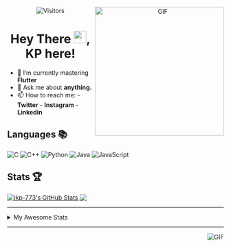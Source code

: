 <div align="center">
<img align="right" alt="GIF" height="300px" src="https://blog.insaid.co/wp-content/uploads/2020/01/Coding.gif"/>
       
![Visitors](https://visitor-badge.glitch.me/badge?page_id=ikp-773)

# Hey There <img src="https://media.tenor.com/images/822fb670841c6f6582fefbb82e338a50/tenor.gif" width="29px">, KP here!
</div>

- 🌱 I’m currently mastering **Flutter**
- 💬 Ask me about **anything.**
- 📫 How to reach me:
       - **Twitter** 
       - **Instagram**
       - **Linkedin**
         
## Languages 📚 

![C](https://img.shields.io/badge/-C-000?style=flat&logo=C)
![C++](https://img.shields.io/badge/-C++-000?style=flat&logo=C%2B%2B&logoColor=00599C)
![Python](https://img.shields.io/badge/-Python-000?style=flat&logo=python)
![Java](https://img.shields.io/badge/-Java-000?style=flat&logo=Java&logoColor=007396)
![JavaScript](https://img.shields.io/badge/-JavaScript-000?style=flat&logo=javascript)

##  Stats 🏆

<a href="https://github.com/ikp-773">
<img align="center" src="https://github-readme-stats.vercel.app/api?username=ikp-773&show_icons=true&theme=tokyonight&icon_color=6392DF&hide=prs" alt="ikp-773's GitHub Stats" />
</a> 
<a href="https://github.com/ikp-773">
<img align="center" src="https://github-readme-stats.vercel.app/api/top-langs/?username=ikp-773&layout=compact&show_icons=true&theme=tokyonight&icon_color=6392DF&hide=prs" />
</a>

---

<details>
       <summary>My Awesome Stats</summary>
       
<!--START_SECTION:waka-->
![Profile Views](http://img.shields.io/badge/Profile%20Views-3-blue)

![Lines of code](https://img.shields.io/badge/From%20Hello%20World%20I%27ve%20Written-499589%20lines%20of%20code-blue)

**🐱 My Github Data** 

> 🏆 2,356 Contributions in the Year 2020
 > 
> 📦 154.9 kB Used in Github's Storage 
 > 
> 💼 Opted to Hire
 > 
> 📜 24 Public Repositories
 > 
> 🔑 11 Private Repositories 

**I'm a Night 🦉** 

```text
🌞 Morning    66 commits     █░░░░░░░░░░░░░░░░░░░░░░░░   5.55% 
🌆 Daytime    234 commits    █████░░░░░░░░░░░░░░░░░░░░   19.66% 
🌃 Evening    492 commits    ██████████░░░░░░░░░░░░░░░   41.34% 
🌙 Night      398 commits    ████████░░░░░░░░░░░░░░░░░   33.45%

```
📅 **I'm Most Productive on Sunday** 

```text
Monday       167 commits    ███░░░░░░░░░░░░░░░░░░░░░░   14.03% 
Tuesday      73 commits     █░░░░░░░░░░░░░░░░░░░░░░░░   6.13% 
Wednesday    179 commits    ███░░░░░░░░░░░░░░░░░░░░░░   15.04% 
Thursday     164 commits    ███░░░░░░░░░░░░░░░░░░░░░░   13.78% 
Friday       151 commits    ███░░░░░░░░░░░░░░░░░░░░░░   12.69% 
Saturday     214 commits    ████░░░░░░░░░░░░░░░░░░░░░   17.98% 
Sunday       242 commits    █████░░░░░░░░░░░░░░░░░░░░   20.34%

```


📊 **This Week I Spent My Time On** 

```text
💬 Programming Languages: 
Dart                     25 hrs 13 mins      ████████████████████░░░░░   80.91% 
Java                     2 hrs 28 mins       ██░░░░░░░░░░░░░░░░░░░░░░░   7.93% 
C                        1 hr 28 mins        █░░░░░░░░░░░░░░░░░░░░░░░░   4.72% 
YAML                     55 mins             ░░░░░░░░░░░░░░░░░░░░░░░░░   2.95% 
HTML                     27 mins             ░░░░░░░░░░░░░░░░░░░░░░░░░   1.47%

💻 Operating System: 
Mac                      31 hrs 10 mins      █████████████████████████   100.0%

```

**I Mostly Code in Dart** 

```text
Dart                     11 repos            ████████░░░░░░░░░░░░░░░░░   35.48% 
Python                   6 repos             ████░░░░░░░░░░░░░░░░░░░░░   19.35% 
HTML                     6 repos             ████░░░░░░░░░░░░░░░░░░░░░   19.35% 
JavaScript               3 repos             ██░░░░░░░░░░░░░░░░░░░░░░░   9.68% 
Java                     2 repos             █░░░░░░░░░░░░░░░░░░░░░░░░   6.45%

```


**Timeline**

![Chart not found](https://github.com/ikp-773/ikp-773/blob/master/charts/bar_graph.png) 


<!--END_SECTION:waka-->
</details>

 ---
 
<img align="right" alt="GIF" src="https://github4life.herokuapp.com/ikp-773.gif" />


